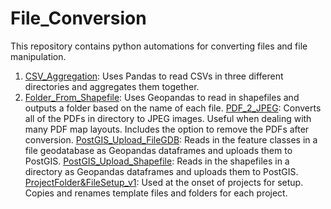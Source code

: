 # File_Conversion
This repository contains python automations for converting files and file manipulation.
1. [CSV_Aggregation](https://github.com/nabascher/File_Conversion/blob/main/CSV_Aggregation_v3.py): Uses Pandas to read CSVs in three different directories and aggregates them together.
2. [Folder_From_Shapefile](https://github.com/nabascher/File_Conversion/blob/main/Folder_From_Shapefile.py): Uses Geopandas to read in shapefiles and outputs a folder based on the name of each file.
[PDF_2_JPEG](https://github.com/nabascher/File_Conversion/blob/main/PDF_2_JPEG.py): Converts all of the PDFs in directory to JPEG images. Useful when dealing with many PDF map layouts. Includes the option to remove the PDFs after conversion.
[PostGIS_Upload_FileGDB](https://github.com/nabascher/File_Conversion/blob/main/PostGIS_Upload_FileGDB.py): Reads in the feature classes in a file geodatabase as Geopandas dataframes and uploads them to PostGIS.
[PostGIS_Upload_Shapefile](https://github.com/nabascher/File_Conversion/blob/main/PostGIS_Upload_Shapefile.py): Reads in the shapefiles in a directory as Geopandas dataframes and uploads them to PostGIS.
[ProjectFolder&FileSetup_v1](https://github.com/nabascher/File_Conversion/blob/main/ProjectFolder%26FileSetup_v1.py): Used at the onset of projects for setup. Copies and renames template files and folders for each project.
